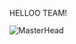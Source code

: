 HELLOO TEAM!

![MasterHead]([[[https://gist.githubusercontent.com/vininjr/d29bb07bdadb41e4b0923bc8fa748b1a/raw/88f20c9d749d756be63f22b09f3c4ac570bc5101/programming.gif](https://tenor.com/view/pika-pikachu-pokemon-happy-pikachu-smile-gif-17233564)](https://c.tenor.com/QNtFLycfQiAAAAAC/tenor.gif)](https://c.tenor.com/QNtFLycfQiAAAAAC/tenor.gif))
